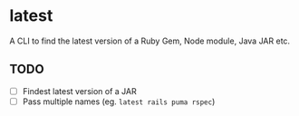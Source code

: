 # latest

A CLI to find the latest version of a Ruby Gem, Node module, Java JAR etc.

## TODO
- [ ] Findest latest version of a JAR  
- [ ] Pass multiple names (eg. `latest rails puma rspec`)
